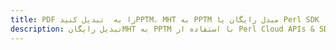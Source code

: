 ---title: PDF را به  تبدیل کنیدPPTM، MHT به PPTM مبدل رایگان یا Perl SDKdescription: تبدیل رایگانMHT به PPTM با استفاده از Perl Cloud APIs & SDK همچنین اسناد PDF را در Cloud ایجاد، ویرایش و رندر کنید.---